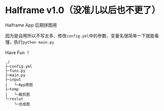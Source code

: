 # Halframe v1.0（没准儿以后也不更了）

Halframe App 后期拼图用

因为是自用所以不写太多，修改`config.yml`中的参数，变量名很简单一下就能看懂，执行`python main.py`

Have Fun ！

```
./
├─config.yml     
├─funs.py   	
├─main.py	
├─input
|   └─App原图
├─temp
|   └─裁剪图
└─reslut
    └─合成图	
```
